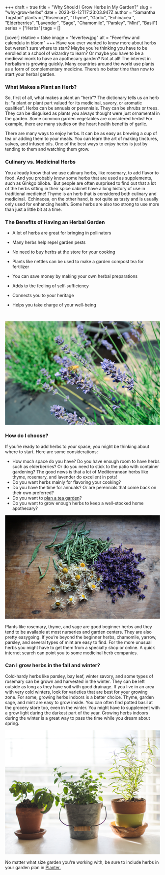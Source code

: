 +++
draft = true
title = "Why Should I Grow Herbs in My Garden?"
slug = "why-grow-herbs"
date = 2023-12-12T17:23:03.947Z
author = "Samantha Togstad"
plants = ["Rosemary", "Thyme", "Garlic", "Echinacea ", "Elderberries", "Lavender", "Sage", "Chamomile", "Parsley", "Mint", "Basil"]
series = ["Herbs"]
tags = []

[cover]
relative = false
image = "feverfew.jpg"
alt = "Feverfew and calendula in bloom"
+++
Have you ever wanted to know more about herbs but weren't sure where to start? Maybe you're thinking you have to be enrolled at a school of wizardry to learn? Or maybe you have to be a medieval monk to have an apothecary garden? Not at all! The interest in herbalism is growing quickly. Many countries around the world use plants as a form of complementary medicine. There’s no better time than now to start your herbal garden.

### What Makes a Plant an Herb?

So, first of all, what makes a plant an “herb”? The dictionary tells us an herb is: “a plant or plant part valued for its medicinal, savory, or aromatic qualities”. Herbs can be annuals or perennials. They can be shrubs or trees. They can be disguised as plants you always thought were just ornamental in the garden. Some common garden vegetables are considered herbs! For example, there are many studies on the heart health benefits of garlic.

There are many ways to enjoy herbs. It can be as easy as brewing a cup of tea or adding them to your meals. You can learn the art of making tinctures, salves, and infused oils. One of the best ways to enjoy herbs is just by tending to them and watching them grow. 

### Culinary vs. Medicinal Herbs

You already know that we use culinary herbs, like rosemary, to add flavor to food. And you probably know some herbs that are used as supplements, such as Ginkgo biloba.  But people are often surprised to find out that a lot of the herbs sitting in their spice cabinet have a long history of use in traditional medicine! Thyme is an herb that is considered both culinary and medicinal.  Echinacea, on the other hand, is not quite as tasty and is usually only used for enhancing health. Some herbs are also too strong to use more than just a little bit at a time.

### The Benefits of Having an Herbal Garden

* A lot of herbs are great for bringing in pollinators 
* Many herbs help repel garden pests
* No need to buy herbs at the store for your cooking
* Plants like nettles can be used to make a garden compost tea for fertilizer
* You can save money by making your own herbal preparations
* Adds to the feeling of self-sufficiency 
* Connects you to your heritage 
* Helps you take charge of your well-being

  ![]()

![A honey bee visiting a lavender flower](lavenderbee.jpg)

### How do I choose?

If you’re ready to add herbs to your space, you might be thinking about where to start. Here are some considerations: 

* How much space do you have? Do you have enough room to have herbs such as elderberries? Or do you need to stick to the patio with container gardening? The good news is that a lot of Mediterranean herbs like thyme, rosemary, and lavender do excellent in pots!
* Do you want herbs mainly for flavoring your cooking?
* Do you have the time for annuals? Or are perennials that come back on their own preferred? 
* Do you want to [plan a tea garden](https://blog.planter.garden/posts/tea-garden-plan/)?
* Do you want to grow enough herbs to keep a well-stocked home apothecary?

![Dried herbs](driedherbs.jpg)

Plants like rosemary, thyme, and sage are good beginner herbs and they tend to be available at most nurseries and garden centers. They are also pretty easygoing. If you’re beyond the beginner herbs, chamomile, yarrow, parsley, and several types of mint are easy to find. For the more unusual herbs you might have to get them from a specialty shop or online. A quick internet search can point you to some medicinal herb companies.

### Can I grow herbs in the fall and winter?

Cold-hardy herbs like parsley, bay leaf, winter savory, and some types of rosemary can be grown and harvested in the winter. They can be left outside as long as they have soil with good drainage. If you live in an area with very cold winters, look for varieties that are best for your growing zone. For some, growing herbs indoors is a better choice. Thyme, garden sage, and mint are easy to grow inside. You can often find potted basil at the grocery store too, even in the winter. You might have to supplement with a grow light during the darkest part of the year. Growing herbs indoors during the winter is a great way to pass the time while you dream about spring. 

![Potted herbs enjoying a sunny windowsill ](indoorpots.jpg)

No matter what size garden you're working with, be sure to include herbs in your garden plan in [Planter. ](https://planter.garden/)